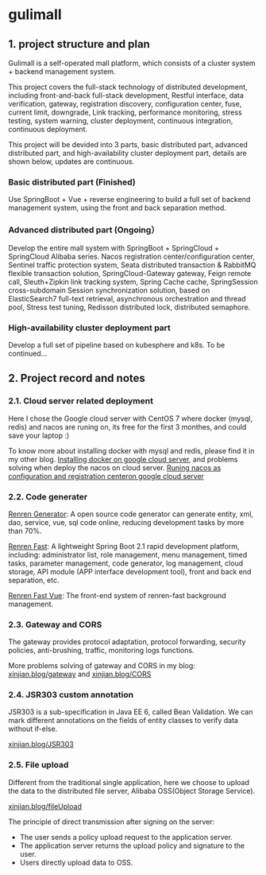 # gulimall

## 1. project structure and plan 

Gulimall is a self-operated mall platform, which consists of a cluster system + backend management system.

This project covers the full-stack technology of distributed development, including front-and-back full-stack development, Restful interface, data verification, gateway, registration discovery, configuration center, fuse, current limit, downgrade,
Link tracking, performance monitoring, stress testing, system warning, cluster deployment, continuous integration, continuous deployment.

This project will be devided into 3 parts, basic distributed part, advanced distributed part, and high-availability cluster deployment part, details are shown below, updates are continuous.

### Basic distributed part (Finished)

Use SpringBoot + Vue + reverse engineering to build a full set of backend management system, using the front and back separation method.

### Advanced distributed part (Ongoing）

Develop the entire mall system with SpringBoot + SpringCloud + SpringCloud Alibaba series. Nacos registration center/configuration center, Sentinel traffic protection system, Seata distributed transaction & RabbitMQ flexible transaction solution,
SpringCloud-Gateway gateway, Feign remote call, Sleuth+Zipkin link tracking system, Spring Cache cache, SpringSession cross-subdomain Session synchronization solution, based on ElasticSearch7 full-text retrieval, asynchronous orchestration and thread pool,
Stress test tuning, Redisson distributed lock, distributed semaphore.

### High-availability cluster deployment part

Develop a full set of pipeline based on kubesphere and k8s. To be continued...


## 2. Project record and notes

### 2.1. Cloud server related deployment

Here I chose the Google cloud server with CentOS 7 where docker (mysql, redis) and nacos are runing on, its free for the first 3 monthes, and could save your laptop :)

To know more about installing docker with mysql and redis, please find it in my other blog. [Installing docker on google cloud server](https://github.com/Xinjiann/java/blob/main/Deploy%20docker%20with%20mysql%20and%20redis%20on%20google%20cloud%20server.md), and problems solving when deploy the nacos on cloud server. [Runing nacos as configuration and registration centeron google cloud server](https://github.com/Xinjiann/java/blob/main/Runing%20nacos%20as%20configuration%20and%20registration%20center%20on%20google%20cloud%20server.md)

### 2.2. Code generater

[Renren Generator](https://gitee.com/renrenio/renren-generator): A open source code generator can generate entity, xml, dao, service, vue, sql code online, reducing development tasks by more than 70%.

[Renren Fast](https://gitee.com/renrenio/renren-fast): A lightweight Spring Boot 2.1 rapid development platform, including: administrator list, role management, menu management, timed tasks, parameter management, code generator, log management, cloud storage, API module (APP interface development tool), front and back end separation, etc.

[Renren Fast Vue](https://gitee.com/renrenio/renren-fast-vue): The front-end system of renren-fast background management.



### 2.3. Gateway and CORS

The gateway provides protocol adaptation, protocol forwarding, security policies, anti-brushing, traffic, monitoring logs functions.

More problems solving of gateway and CORS in my blog: [xinjian.blog/gateway](http://xinjian.blog/2020/11/28/Spring-Cloud-Gateway-Service-Startup-Error/) and  [xinjian.blog/CORS](http://xinjian.blog/2020/12/30/Cross-Origin-Resource-Sharing-CORS-problem-solving-and-ideas/)

### 2.4. JSR303 custom annotation

JSR303 is a sub-specification in Java EE 6, called Bean Validation. We can mark different annotations on the fields of entity classes to verify data without if-else.

[xinjian.blog/JSR303]()

### 2.5. File upload

Different from the traditional single application, here we choose to upload the data to the distributed file server, Alibaba OSS(Object Storage Service).

[xinjian.blog/fileUpload]()

The principle of direct transmission after signing on the server:

- The user sends a policy upload request to the application server.
- The application server returns the upload policy and signature to the user.
- Users directly upload data to OSS.



